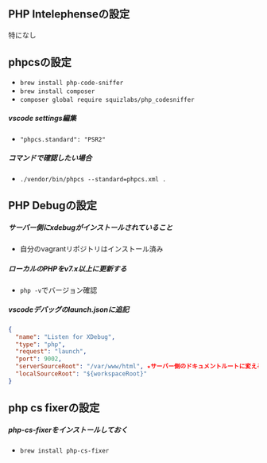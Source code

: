 ## PHP Intelephenseの設定
特になし

## phpcsの設定

- `brew install php-code-sniffer`
- `brew install composer`
- `composer global require squizlabs/php_codesniffer`

##### vscode settings編集

- `"phpcs.standard": "PSR2"`

##### コマンドで確認したい場合

- `./vendor/bin/phpcs --standard=phpcs.xml .`

## PHP Debugの設定

##### サーバー側にxdebugがインストールされていること
- 自分のvagrantリポジトリはインストール済み

##### ローカルのPHPをv7.x以上に更新する
- `php -v`でバージョン確認

##### vscodeデバッグのlaunch.jsonに追記

```json
{
  "name": "Listen for XDebug",
  "type": "php",
  "request": "launch",
  "port": 9002,
  "serverSourceRoot": "/var/www/html", ★サーバー側のドキュメントルートに変える
  "localSourceRoot": "${workspaceRoot}"
}
```

## php cs fixerの設定

##### php-cs-fixerをインストールしておく

- `brew install php-cs-fixer`
